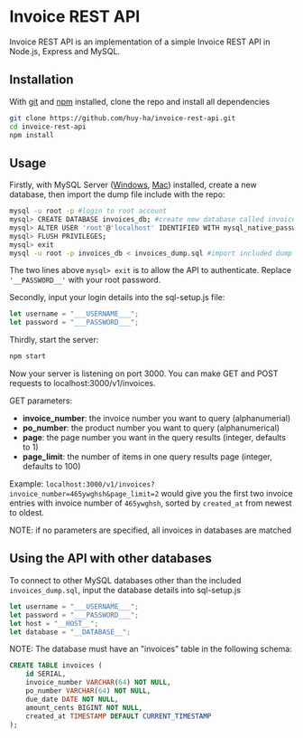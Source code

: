 # Invoice REST API
Invoice REST API is an implementation of a simple Invoice REST API in Node.js, Express and MySQL.

## Installation
With [git](https://git-scm.com/downloads) and [npm](https://www.npmjs.com/get-npm) installed, clone the repo and install all dependencies
```bash
git clone https://github.com/huy-ha/invoice-rest-api.git
cd invoice-rest-api
npm install
```
## Usage
Firstly, with MySQL Server ([Windows](https://dev.mysql.com/downloads/installer/), [Mac](https://dev.mysql.com/doc/refman/5.7/en/osx-installation-pkg.html)) installed, create a new database, then import the dump file include with the repo:
``` bash
mysql -u root -p #login to root account
mysql> CREATE DATABASE invoices_db; #create new database called invoice_db
mysql> ALTER USER 'root'@'localhost' IDENTIFIED WITH mysql_native_password BY '__PASSWORD__';
mysql> FLUSH PRIVILEGES;
mysql> exit
mysql -u root -p invoices_db < invoices_dump.sql #import included dump file into new database
```
The two lines above ```mysql> exit``` is to allow the API to authenticate. Replace ```'__PASSWORD__'``` with your root password.

Secondly, input your login details into the sql-setup.js file:
```js
let username = "___USERNAME___";
let password = "___PASSWORD___";
```

Thirdly, start the server:
```bash
npm start
```
Now your server is listening on port 3000. You can make GET and POST requests to localhost:3000/v1/invoices.

GET parameters:
 - **invoice_number**: the invoice number you want to query (alphanumerial)
 - **po_number**: the product number you want to query (alphanumerical)
 - **page**: the page number you want in the query results (integer, defaults to 1)
 - **page_limit**: the number of items in one query results page (integer, defaults to 100)

Example: ```localhost:3000/v1/invoices?invoice_number=465ywghsh&page_limit=2``` would give you the first two invoice entries with invoice number of ```465ywghsh```, sorted by ```created_at``` from newest to oldest.

NOTE: if no parameters are specified, all invoices in databases are matched

## Using the API with other databases
To connect to other MySQL databases other than the included ```invoices_dump.sql```, input the database details into sql-setup.js
```js
let username = "___USERNAME___";
let password = "___PASSWORD___";
let host = "__HOST__"; 
let database = "__DATABASE__";
```
NOTE: The database must have an "invoices" table in the following schema:
```sql
CREATE TABLE invoices ( 
    id SERIAL, 
    invoice_number VARCHAR(64) NOT NULL,
    po_number VARCHAR(64) NOT NULL, 
    due_date DATE NOT NULL,
    amount_cents BIGINT NOT NULL, 
    created_at TIMESTAMP DEFAULT CURRENT_TIMESTAMP 
);
```